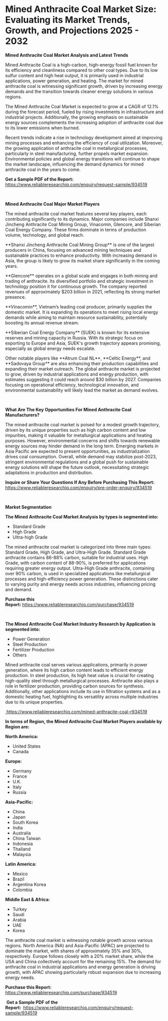 <p><h1>Mined Anthracite Coal Market Size: Evaluating its Market Trends, Growth, and Projections 2025 - 2032</h1></p><p><strong>Mined Anthracite Coal Market Analysis and Latest Trends</strong></p>
<p><p>Mined Anthracite Coal is a high-carbon, high-energy fossil fuel known for its efficiency and cleanliness compared to other coal types. Due to its low sulfur content and high heat output, it is primarily used in industrial applications, power generation, and heating. The market for mined anthracite coal is witnessing significant growth, driven by increasing energy demands and the transition towards cleaner energy solutions in various regions.</p><p>The Mined Anthracite Coal Market is expected to grow at a CAGR of 12.1% during the forecast period, fueled by rising investments in infrastructure and industrial projects. Additionally, the growing emphasis on sustainable energy sources complements the increasing adoption of anthracite coal due to its lower emissions when burned. </p><p>Recent trends indicate a rise in technology development aimed at improving mining processes and enhancing the efficiency of coal utilization. Moreover, the growing application of anthracite coal in metallurgical processes, particularly in steel manufacturing, further propels market expansion. Environmental policies and global energy transitions will continue to shape the market landscape, influencing the demand dynamics for mined anthracite coal in the years to come.</p></p>
<p><strong>Get a Sample PDF of the Report:&nbsp;</strong> <a href="https://www.reliableresearchiq.com/enquiry/request-sample/934519?utm_campaign=3577&utm_medium=2&utm_source=Github&utm_content=ia&utm_term=18042025&utm_id=mined-anthracite-coal">https://www.reliableresearchiq.com/enquiry/request-sample/934519</a></p>
<p>&nbsp;</p>
<p><strong>Mined Anthracite Coal Major Market Players</strong></p>
<p><p>The mined anthracite coal market features several key players, each contributing significantly to its dynamics. Major companies include Shanxi Jincheng Anthracite Coal Mining Group, Vinacomin, Glencore, and Siberian Coal Energy Company. These firms dominate in terms of production volume, technology, and global reach.</p><p>**Shanxi Jincheng Anthracite Coal Mining Group** is one of the largest producers in China, focusing on advanced mining techniques and sustainable practices to enhance productivity. With increasing demand in Asia, the group is likely to grow its market share significantly in the coming years.</p><p>**Glencore** operates on a global scale and engages in both mining and trading of anthracite. Its diversified portfolio and strategic investment in technology position it for continuous growth. The company reported revenues of approximately $203 billion in 2021, reflecting its strong market presence.</p><p>**Vinacomin**, Vietnam’s leading coal producer, primarily supplies the domestic market. It is expanding its operations to meet rising local energy demands while aiming to maintain resource sustainability, potentially boosting its annual revenue stream.</p><p>**Siberian Coal Energy Company** (SUEK) is known for its extensive reserves and mining capacity in Russia. With its strategic focus on exporting to Europe and Asia, SUEK's growth trajectory appears promising, especially as global energy needs escalate.</p><p>Other notable players like **Atrum Coal NL**, **Celtic Energy**, and **Sadovaya Group** are also enhancing their production capabilities and expanding their market outreach. The global anthracite market is projected to grow, driven by industrial applications and energy production, with estimates suggesting it could reach around $30 billion by 2027. Companies focusing on operational efficiency, technological innovation, and environmental sustainability will likely lead the market as demand evolves.</p></p>
<p>&nbsp;</p>
<p><strong>What Are The Key Opportunities For Mined Anthracite Coal Manufacturers?</strong></p>
<p><p>The mined anthracite coal market is poised for a modest growth trajectory, driven by its unique properties such as high carbon content and low impurities, making it valuable for metallurgical applications and heating purposes. However, environmental concerns and shifts towards renewable energy sources may hinder demand in the long term. Emerging markets in Asia Pacific are expected to present opportunities, as industrialization drives coal consumption. Overall, while demand may stabilize post-2023, stringent environmental regulations and a global push for sustainable energy solutions will shape the future outlook, necessitating strategic adaptations in production and distribution.</p></p>
<p><strong>Inquire or Share Your Questions If Any Before Purchasing This Report:</strong> <a href="https://www.reliableresearchiq.com/enquiry/pre-order-enquiry/934519?utm_campaign=3577&utm_medium=2&utm_source=Github&utm_content=ia&utm_term=18042025&utm_id=mined-anthracite-coal">https://www.reliableresearchiq.com/enquiry/pre-order-enquiry/934519</a></p>
<p>&nbsp;</p>
<p><strong>Market Segmentation</strong></p>
<p><strong>The Mined Anthracite Coal Market Analysis by types is segmented into:</strong></p>
<p><ul><li>Standard Grade</li><li>High Grade</li><li>Ultra-high Grade</li></ul></p>
<p><p>The mined anthracite coal market is categorized into three main types: Standard Grade, High Grade, and Ultra-High Grade. Standard Grade anthracite contains 86-88% carbon, suitable for industrial uses. High Grade, with carbon content of 88-90%, is preferred for applications requiring greater energy output. Ultra-High Grade anthracite, containing over 90% carbon, is used in specialized applications like metallurgical processes and high-efficiency power generation. These distinctions cater to varying purity and energy needs across industries, influencing pricing and demand.</p></p>
<p><strong>Purchase this Report:&nbsp;</strong><a href="https://www.reliableresearchiq.com/purchase/934519?utm_campaign=3577&utm_medium=2&utm_source=Github&utm_content=ia&utm_term=18042025&utm_id=mined-anthracite-coal">https://www.reliableresearchiq.com/purchase/934519</a></p>
<p>&nbsp;</p>
<p><strong>The Mined Anthracite Coal Market Industry Research by Application is segmented into:</strong></p>
<p><ul><li>Power Generation</li><li>Steel Production</li><li>Fertilizer Production</li><li>Others</li></ul></p>
<p><p>Mined anthracite coal serves various applications, primarily in power generation, where its high carbon content leads to efficient energy production. In steel production, its high heat value is crucial for creating high-quality steel through metallurgical processes. Anthracite also plays a role in fertilizer production, providing carbon sources for synthesis. Additionally, other applications include its use in filtration systems and as a domestic heating fuel, highlighting its versatility across multiple industries due to its unique properties.</p></p>
<p><a href="https://www.reliableresearchiq.com/mined-anthracite-coal-r934519?utm_campaign=3577&utm_medium=2&utm_source=Github&utm_content=ia&utm_term=18042025&utm_id=mined-anthracite-coal">&nbsp;https://www.reliableresearchiq.com/mined-anthracite-coal-r934519</a></p>
<p><strong>In terms of Region, the Mined Anthracite Coal Market Players available by Region are:</strong></p>
<p>
    <p> <strong> North America: </strong>
        <ul>
            <li>United States</li>
            <li>Canada</li>
        </ul>
        </p> 
    <p> <strong> Europe: </strong>
        <ul>
            <li>Germany</li>
            <li>France</li>
            <li>U.K.</li>
            <li>Italy</li>
            <li>Russia</li>
        </ul>
        </p> 
    <p> <strong> Asia-Pacific: </strong>
        <ul>
            <li>China</li>
            <li>Japan</li>
            <li>South Korea</li>
            <li>India</li>
            <li>Australia</li>
            <li>China Taiwan</li>
            <li>Indonesia</li>
            <li>Thailand</li>
            <li>Malaysia</li>
        </ul>
        </p> 
    <p> <strong> Latin America: </strong>
        <ul>
            <li>Mexico</li>
            <li>Brazil</li>
            <li>Argentina Korea</li>
            <li>Colombia</li>
        </ul>
        </p> 
    <p> <strong> Middle East & Africa: </strong>
        <ul>
            <li>Turkey</li>
            <li>Saudi</li>
            <li>Arabia</li>
            <li>UAE</li>
            <li>Korea</li>
        </ul>
    </p>
    </p>
<p><p>The anthracite coal market is witnessing notable growth across various regions. North America (NA) and Asia-Pacific (APAC) are projected to dominate the market, with shares of approximately 35% and 30%, respectively. Europe follows closely with a 20% market share, while the USA and China collectively account for the remaining 15%. The demand for anthracite coal in industrial applications and energy generation is driving growth, with APAC showing particularly robust expansion due to increasing energy needs.</p></p>
<p><strong>Purchase this Report: </strong><a href="https://www.reliableresearchiq.com/purchase/934519?utm_campaign=3577&utm_medium=2&utm_source=Github&utm_content=ia&utm_term=18042025&utm_id=mined-anthracite-coal">https://www.reliableresearchiq.com/purchase/934519</a></p>
<p>&nbsp;<strong>Get a Sample PDF of the Report:&nbsp;&nbsp;</strong><a href="https://www.reliableresearchiq.com/enquiry/request-sample/934519?utm_campaign=3577&utm_medium=2&utm_source=Github&utm_content=ia&utm_term=18042025&utm_id=mined-anthracite-coal">https://www.reliableresearchiq.com/enquiry/request-sample/934519</a></p>
<p><strong></strong></p>
<p><p></p><p></p><p></p></p>